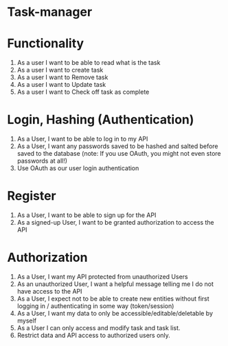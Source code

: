 # Task-manager

# Functionality
1. As a user I want to be able to read what is the task
2. As a user I want to create task
3. As a user I want to Remove task
4. As a user I want to Update task
5. As a user I want to Check off task as complete


#  Login, Hashing (Authentication)
1. As a User, I want to be able to log in to my API
2. As a User, I want any passwords saved to be hashed and salted before saved to the database (note: If you use OAuth, you might not even store passwords at all!)
3. Use OAuth as our user login authentication

#  Register
1. As a User, I want to be able to sign up for the API
2. As a signed-up User, I want to be granted authorization to access the API

# Authorization

1. As a User, I want my API protected from unauthorized Users
2. As an unauthorized User, I want a helpful message telling me I do not have access to the API
3. As a User, I expect not to be able to create new entities without first logging in / authenticating in some way (token/session)
4. As a User, I want my data to only be accessible/editable/deletable by myself
5. As a User I can only access and modify task and task list.
6. Restrict data and API access to authorized users only.
